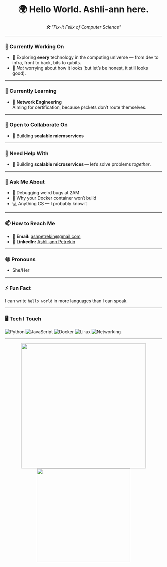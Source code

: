 <h1 align="center">🌍 Hello World. Ashli-ann here.</h1>

<p align="center"><em>🛠️ "Fix-it Felix of Computer Science"</em></p>

---

### 🔭 Currently Working On
- 🧪 Exploring **every** technology in the computing universe — from dev to infra, front to back, bits to qubits.  
- 💅 *Not* worrying about how it looks (but let’s be honest, it still looks good).

---

### 🌱 Currently Learning
- 📡 **Network Engineering**  
  Aiming for certification, because packets don’t route themselves.

---

### 👯 Open to Collaborate On
- 🧱 Building **scalable microservices**.

---

### 🤔 Need Help With
- 🧠 Building **scalable microservices** — let’s solve problems *together*.

---

### 💬 Ask Me About
- 🔧 Debugging weird bugs at 2AM  
- 🧰 Why your Docker container won’t build  
- 💻 Anything CS — I probably know it

---

### 📫 How to Reach Me
- 📧 **Email:** ashpetrekin@gmail.com  
- 💼 **LinkedIn:** [Ashli-ann Petrekin](https://www.linkedin.com/in/ashli-ann-petrekin-128763345/)

---

### 😄 Pronouns
- She/Her

---

### ⚡ Fun Fact
I can write `hello world` in more languages than I can speak.

---

### 🖥️ Tech I Touch
![Python](https://img.shields.io/badge/-Python-3776AB?style=flat&logo=python&logoColor=white)
![JavaScript](https://img.shields.io/badge/-JavaScript-F7DF1E?style=flat&logo=javascript&logoColor=black)
![Docker](https://img.shields.io/badge/-Docker-2496ED?style=flat&logo=docker&logoColor=white)
![Linux](https://img.shields.io/badge/-Linux-FCC624?style=flat&logo=linux&logoColor=black)
![Networking](https://img.shields.io/badge/-Networking-007396?style=flat&logo=cisco&logoColor=white)

---

<!-- Optional GitHub stats -->
<p align="center">
  <img src="https://github-readme-stats.vercel.app/api?username=ashliannusername&show_icons=true&theme=radical" width="400"/>
  <img src="https://github-readme-stats.vercel.app/api/top-langs/?username=ashliannusername&layout=compact&theme=radical" width="300"/>
</p>

